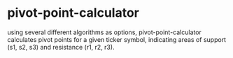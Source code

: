 # pivot-point-calculator
using several different algorithms as options, pivot-point-calculator calculates pivot points for a given ticker symbol, indicating areas of support (s1, s2, s3) and resistance (r1, r2, r3).

